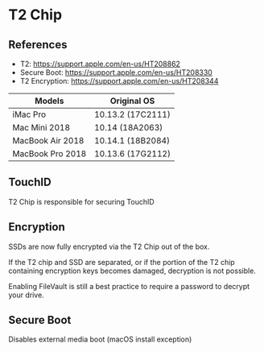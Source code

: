 # T2 Chip

References
----------
- T2: https://support.apple.com/en-us/HT208862
- Secure Boot: https://support.apple.com/en-us/HT208330
- T2 Encryption: https://support.apple.com/en-us/HT208344

|Models           | Original OS         |
------------------|---------------------|
|iMac Pro         | 10.13.2 (17C2111)   |
|Mac Mini 2018    | 10.14 (18A2063)     |
|MacBook Air 2018 | 10.14.1 (18B2084)   |
|MacBook Pro 2018 | 10.13.6 (17G2112)   |


TouchID
-------
T2 Chip is responsible for securing TouchID

Encryption
----------
SSDs are now fully encrypted via the T2 Chip out of the box.

If the T2 chip and SSD are separated, or if the portion of the 
T2 chip containing encryption keys becomes damaged, decryption is
not possible.

Enabling FileVault is still a best practice to require a password
to decrypt your drive.

Secure Boot
-----------
Disables external media boot (macOS install exception)
